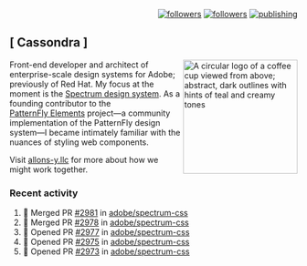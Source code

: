 <p align="right"><a rel="me" href="https://front-end.social/@castastrophe">
    <img alt="followers" title="Follow me on Mastodon" src="https://img.shields.io/mastodon/follow/109297102751309835?domain=https%3A%2F%2Ffront-end.social&label=Follow&logo=mastodon&logoColor=white&style=for-the-badge&labelColor=008080&color=006969"/></a>
  <a href="https://codepen.io/castastrophe/">
    <img alt="followers" title="Follow me on CodePen" src="https://img.shields.io/badge/23-1?color=640464&labelColor=7c007c&style=for-the-badge&logo=codepen&label=Follow"/></a>
<a href="https://castastrophe.medium.com/">
    <img alt="publishing" title="View articles on Medium" src="https://img.shields.io/badge/107-1?color=666&labelColor=444&label=subscribe&logo=medium&logoColor=white&style=for-the-badge"/></a>
</p>

## [&nbsp;Cassondra&nbsp;]

<img align="right" src="https://github-production-user-asset-6210df.s3.amazonaws.com/1840295/253016758-ba468774-1cd3-42c2-8f43-947b5eeb5edf.png" height="200" alt="A circular logo of a coffee cup viewed from above; abstract, dark outlines with hints of teal and creamy tones">

Front-end developer and architect of enterprise-scale design systems for Adobe; previously of Red Hat. My focus at the moment is the [Spectrum design system](https://github.com/adobe/spectrum-css). As a founding contributor to the [PatternFly&nbsp;Elements](https://github.com/patternfly/patternfly-elements) project&mdash;a community implementation of the PatternFly design system&mdash;I became intimately familiar with the nuances of styling web components.

Visit [allons-y.llc](http://allons-y.llc/) for more about how we might work together.

### Recent activity

<!--START_SECTION:activity-->
1. 🎉 Merged PR [#2981](https://github.com/adobe/spectrum-css/pull/2981) in [adobe/spectrum-css](https://github.com/adobe/spectrum-css)
2. 🎉 Merged PR [#2978](https://github.com/adobe/spectrum-css/pull/2978) in [adobe/spectrum-css](https://github.com/adobe/spectrum-css)
3. 💪 Opened PR [#2977](https://github.com/adobe/spectrum-css/pull/2977) in [adobe/spectrum-css](https://github.com/adobe/spectrum-css)
4. 💪 Opened PR [#2975](https://github.com/adobe/spectrum-css/pull/2975) in [adobe/spectrum-css](https://github.com/adobe/spectrum-css)
5. 💪 Opened PR [#2973](https://github.com/adobe/spectrum-css/pull/2973) in [adobe/spectrum-css](https://github.com/adobe/spectrum-css)
<!--END_SECTION:activity-->
